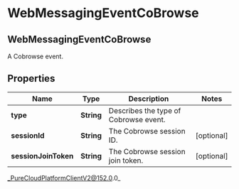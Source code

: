 # WebMessagingEventCoBrowse

## WebMessagingEventCoBrowse
A Cobrowse event.

## Properties

|Name | Type | Description | Notes|
|------------ | ------------- | ------------- | -------------|
| **type** | **String** | Describes the type of Cobrowse event. | |
| **sessionId** | **String** | The Cobrowse session ID. | [optional] |
| **sessionJoinToken** | **String** | The Cobrowse session join token. | [optional] |



_PureCloudPlatformClientV2@152.0.0_

